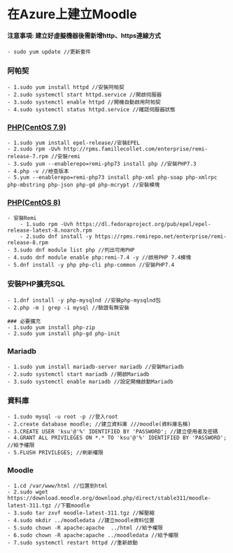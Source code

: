 # 在Azure上建立Moodle
#### 注意事項: 建立好虛擬機器後需新增http、https連線方式
```
- sudo yum update //更新套件
```
### 阿帕契
```
- 1.sudo yum install httpd //安裝阿帕契
- 2.sudo systemctl start httpd.service //開啟伺服器
- 3.sudo systemctl enable httpd //開機自動啟用阿帕契
- 4.sudo systemctl status httpd.service //確認伺服器狀態
```
### [PHP(CentOS 7.9)](https://www.itzgeek.com/how-tos/linux/centos-how-tos/how-to-install-php-7-3-on-rhel-8.html)
```
- 1.sudo yum install epel-release//安裝EPEL
- 2.sudo rpm -Uvh http://rpms.famillecollet.com/enterprise/remi-release-7.rpm //安裝remi
- 3.sudo yum --enablerepo=remi-php73 install php //安裝PHP7.3
- 4.php -v //檢查版本
- 5.yum --enablerepo=remi-php73 install php-xml php-soap php-xmlrpc php-mbstring php-json php-gd php-mcrypt //安裝模塊
```
### [PHP(CentOS 8)](https://www.itzgeek.com/how-tos/linux/centos-how-tos/how-to-install-php-7-3-on-rhel-8.html)
```
- 安裝Remi
    - 1.sudo rpm -Uvh https://dl.fedoraproject.org/pub/epel/epel-release-latest-8.noarch.rpm
    - 2.sudo dnf install -y https://rpms.remirepo.net/enterprise/remi-release-8.rpm
- 3.sudo dnf module list php //列出可用PHP
- 4.sudo dnf module enable php:remi-7.4 -y //啟用PHP 7.4模塊
- 5.dnf install -y php php-cli php-common //安裝PHP7.4
```
### 安裝PHP擴充SQL
```
- 1.dnf install -y php-mysqlnd //安裝php-mysqlnd包
- 2.php -m | grep -i mysql //驗證有無安裝

### 必要擴充
- 1.sudo yum install php-zip
- 2.sudo yum install php-gd php-init
```

### Mariadb
```
- 1.sudo yum install mariadb-server mariadb //安裝Mariadb
- 2.sudo systemctl start mariadb //開啟Mariadb
- 3.sudo systemctl enable mariadb //設定開機啟動Mariadb
```
### 資料庫
```
- 1.sudo mysql -u root -p //登入root
- 2.create database moodle; //建立資料庫 ///moodle(資料庫名稱)
- 3.CREATE USER 'ksu'@'%' IDENTIFIED BY 'PASSWORD'; //建立使用者及密碼
- 4.GRANT ALL PRIVILEGES ON *.* TO 'ksu'@'%' IDENTIFIED BY 'PASSWORD'; //給予權限
- 5.FLUSH PRIVILEGES; //刷新權限
```
### Moodle
```
- 1.cd /var/www/html //位置到html
- 2.sudo wget https://download.moodle.org/download.php/direct/stable311/moodle-latest-311.tgz //下載moodle
- 3.sudo tar zxvf moodle-latest-311.tgz //解壓縮
- 4.sudo mkdir ../moodledata //建立moodle資料位置
- 5.sudo chown -R apache:apache  ../html //給予權限
- 6.sudo chown -R apache:apache ../moodledata //給予權限
- 7.sudo systemctl restart httpd //重新啟動
```